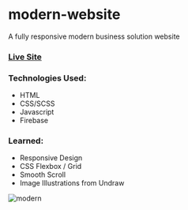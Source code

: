 # modern-website

A fully responsive modern business solution website 

### [Live Site](https://tonykimdev.github.io/modern-website/)

### Technologies Used: 
+ HTML
+ CSS/SCSS
+ Javascript
+ Firebase

### Learned: 
+ Responsive Design 
+ CSS Flexbox / Grid 
+ Smooth Scroll
+ Image Illustrations from Undraw 

![modern](https://user-images.githubusercontent.com/68490255/137124044-c7e6d65c-2706-4377-9ff6-9caaff56a0b0.jpg)
